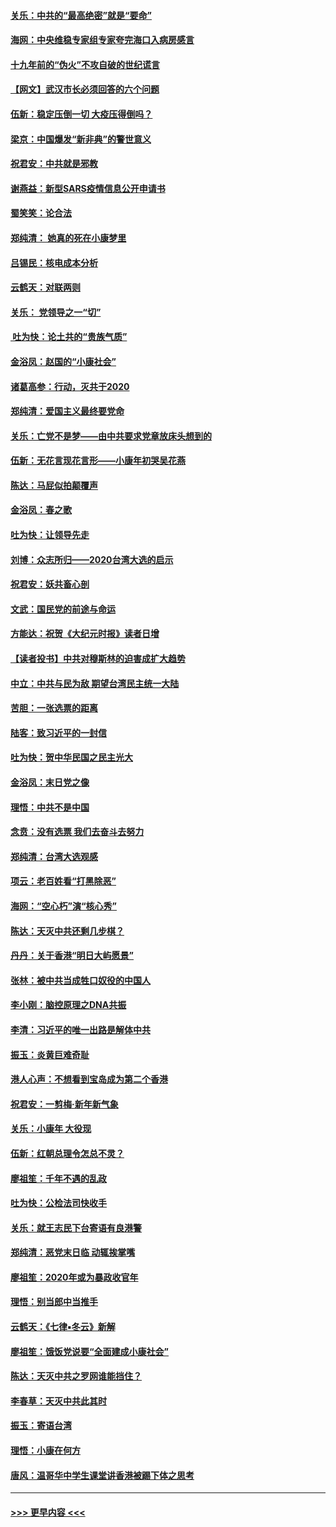 #### [关乐：中共的“最高绝密”就是“要命”](../pages/nsc993/n11816946.md?t=01241355) 
#### [海网：中央维稳专家组专家夸完海口入病房感言](../pages/nsc993/n11815138.md?t=01241355) 
#### [十九年前的“伪火”不攻自破的世纪谎言](../pages/nsc993/n11813238.md?t=01241355) 
#### [【网文】武汉市长必须回答的六个问题](../pages/nsc993/n11813848.md?t=01241355) 
#### [伍新：稳定压倒一切 大疫压得倒吗？](../pages/nsc993/n11812634.md?t=01241355) 
#### [梁京：中国爆发“新非典”的警世意义](../pages/nsc993/n11812554.md?t=01241355) 
#### [祝君安：中共就是邪教](../pages/nsc993/n11812431.md?t=01241355) 
#### [谢燕益：新型SARS疫情信息公开申请书](../pages/nsc993/n11808840.md?t=01241355) 
#### [蜀笑笑：论合法](../pages/nsc993/n11808064.md?t=01241355) 
#### [郑纯清： 她真的死在小康梦里](../pages/nsc993/n11806623.md?t=01241355) 
#### [吕锡民：核电成本分析](../pages/nsc993/n11806284.md?t=01241355) 
#### [云鹤天：对联两则](../pages/nsc993/n11805957.md?t=01241355) 
#### [关乐： 党领导之一“切”](../pages/nsc993/n11804505.md?t=01241355) 
#### [ 吐为快：论土共的“贵族气质”](../pages/nsc993/n11804490.md?t=01241355) 
#### [金浴凤：赵国的“小康社会”](../pages/nsc993/n11804452.md?t=01241355) 
#### [诸葛高参：行动，灭共于2020](../pages/nsc993/n11804120.md?t=01241355) 
#### [郑纯清：爱国主义最终要党命](../pages/nsc993/n11802197.md?t=01241355) 
#### [关乐：亡党不是梦——由中共要求党章放床头想到的](../pages/nsc993/n11802156.md?t=01241355) 
#### [伍新：无花言现花言形——小康年初哭吴花燕](../pages/nsc993/n11800044.md?t=01241355) 
#### [陈达：马屁似拍颠覆声](../pages/nsc993/n11800010.md?t=01241355) 
#### [金浴凤：春之歌](../pages/nsc993/n11797687.md?t=01241355) 
#### [吐为快：让领导先走](../pages/nsc993/n11797512.md?t=01241355) 
#### [刘博：众志所归——2020台湾大选的启示](../pages/nsc993/n11796878.md?t=01241355) 
#### [祝君安：妖共畜心剖](../pages/nsc993/n11794273.md?t=01241355) 
#### [文武：国民党的前途与命运](../pages/nsc993/n11794198.md?t=01241355) 
#### [方能达：祝贺《大纪元时报》读者日增](../pages/nsc993/n11793807.md?t=01241355) 
#### [【读者投书】中共对穆斯林的迫害成扩大趋势](../pages/nsc993/n11791371.md?t=01241355) 
#### [中立：中共与民为敌 期望台湾民主统一大陆](../pages/nsc993/n11790392.md?t=01241355) 
#### [苦胆：一张选票的距离](../pages/nsc993/n11788914.md?t=01241355) 
#### [陆客：致习近平的一封信](../pages/nsc993/n11788867.md?t=01241355) 
#### [吐为快：贺中华民国之民主光大](../pages/nsc993/n11788618.md?t=01241355) 
#### [金浴凤：末日党之像](../pages/nsc993/n11787475.md?t=01241355) 
#### [理悟：中共不是中国](../pages/nsc993/n11787463.md?t=01241355) 
#### [念贲：没有选票  我们去奋斗去努力](../pages/nsc993/n11787398.md?t=01241355) 
#### [郑纯清：台湾大选观感](../pages/nsc993/n11786210.md?t=01241355) 
#### [项云：老百姓看“打黑除恶”](../pages/nsc993/n11785398.md?t=01241355) 
#### [海网：“空心朽”演“核心秀”](../pages/nsc993/n11783874.md?t=01241355) 
#### [陈达：天灭中共还剩几步棋？](../pages/nsc993/n11783719.md?t=01241355) 
#### [丹丹：关于香港“明日大屿愿景”](../pages/nsc993/n11783273.md?t=01241355) 
#### [张林：被中共当成牲口奴役的中国人](../pages/nsc993/n11782397.md?t=01241355) 
#### [李小刚：脑控原理之DNA共振](../pages/nsc993/n11780962.md?t=01241355) 
#### [李清：习近平的唯一出路是解体中共](../pages/nsc993/n11780866.md?t=01241355) 
#### [振玉：炎黄巨难奇耻](../pages/nsc993/n11779632.md?t=01241355) 
#### [港人心声：不想看到宝岛成为第二个香港](../pages/nsc993/n11778817.md?t=01241355) 
#### [祝君安：一剪梅‧新年新气象](../pages/nsc993/n11776340.md?t=01241355) 
#### [关乐：小康年 大役现](../pages/nsc993/n11774213.md?t=01241355) 
#### [伍新：红朝总理令怎总不灵？](../pages/nsc993/n11770813.md?t=01241355) 
#### [廖祖笙：千年不遇的乱政](../pages/nsc993/n11770373.md?t=01241355) 
#### [吐为快：公检法司快收手](../pages/nsc993/n11770359.md?t=01241355) 
#### [关乐：就王志民下台寄语有良港警](../pages/nsc993/n11769903.md?t=01241355) 
#### [郑纯清：恶党末日临 动辄挨掌嘴](../pages/nsc993/n11769356.md?t=01241355) 
#### [廖祖笙：2020年或为暴政收官年](../pages/nsc993/n11768216.md?t=01241355) 
#### [理悟：别当郎中当推手](../pages/nsc993/n11768243.md?t=01241355) 
#### [云鹤天：《七律▪冬云》新解](../pages/nsc993/n11768204.md?t=01241355) 
#### [廖祖笙：饿饭党说要“全面建成小康社会”](../pages/nsc993/n11767482.md?t=01241355) 
#### [陈达：天灭中共之罗网谁能挡住？](../pages/nsc993/n11767465.md?t=01241355) 
#### [李春草：天灭中共此其时](../pages/nsc993/n11767452.md?t=01241355) 
#### [振玉：寄语台湾](../pages/nsc993/n11767432.md?t=01241355) 
#### [理悟：小康在何方](../pages/nsc993/n11767394.md?t=01241355) 
#### [唐风：温哥华中学生课堂讲香港被踢下体之思考](../pages/nsc993/n11766848.md?t=01241355) 

----
#### [ >>> 更早内容 <<< ](../indexes/nsc993-earlier.md)
